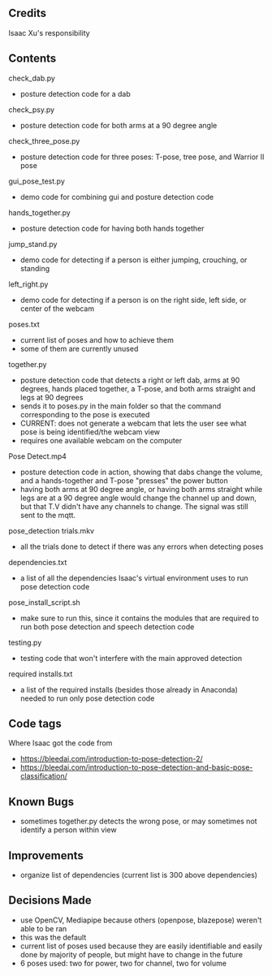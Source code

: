 ## Credits

Isaac Xu's responsibility

## Contents

check_dab.py
  - posture detection code for a dab

check_psy.py
  - posture detection code for both arms at a 90 degree angle
 
check_three_pose.py
  - posture detection code for three poses: T-pose, tree pose, and Warrior II pose
  
gui_pose_test.py
  - demo code for combining gui and posture detection code
  
hands_together.py
  - posture detection code for having both hands together
  
jump_stand.py
  - demo code for detecting if a person is either jumping, crouching, or standing
  
left_right.py
  - demo code for detecting if a person is on the right side, left side, or center of the webcam
  
poses.txt
  - current list of poses and how to achieve them
  - some of them are currently unused
  
together.py
  - posture detection code that detects a right or left dab, arms at 90 degrees, hands placed together, a T-pose, and both arms straight and legs at 90 degrees
  - sends it to poses.py in the main folder so that the command corresponding to the pose is executed
  - CURRENT: does not generate a webcam that lets the user see what pose is being identified/the webcam view
  - requires one available webcam on the computer

Pose Detect.mp4
  - posture detection code in action, showing that dabs change the volume, and a hands-together and T-pose "presses" the power button
  - having both arms at 90 degree angle, or having both arms straight while legs are at a 90 degree angle would change the channel up and down, but that T.V didn't have any channels to change. The signal was still sent to the mqtt.

pose_detection trials.mkv
  - all the trials done to detect if there was any errors when detecting poses 

dependencies.txt
  - a list of all the dependencies Isaac's virtual environment uses to run pose detection code

pose_install_script.sh
  - make sure to run this, since it contains the modules that are required to run both pose detection and speech detection code

testing.py
  - testing code that won't interfere with the main approved detection

required installs.txt
  - a list of the required installs (besides those already in Anaconda) needed to run only pose detection code

## Code tags
  Where Isaac got the code from 
  - https://bleedai.com/introduction-to-pose-detection-2/
  - https://bleedai.com/introduction-to-pose-detection-and-basic-pose-classification/

## Known Bugs
- sometimes together.py detects the wrong pose, or may sometimes not identify a person within view

## Improvements
- organize list of dependencies (current list is 300 above dependencies)

## Decisions Made
- use OpenCV, Mediapipe because others (openpose, blazepose) weren't able to be ran
- this was the default
- current list of poses used because they are easily identifiable and easily done by majority of people, but might have to change in the future
- 6 poses used: two for power, two for channel, two for volume
